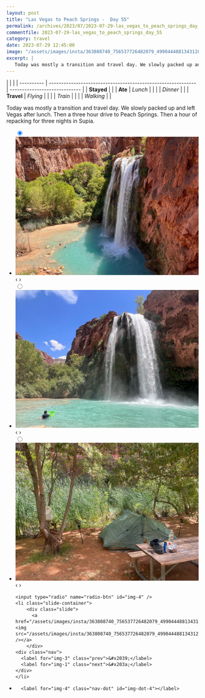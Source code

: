 ```yaml
---
layout: post
title: "Las Vegas to Peach Springs -  Day 55"
permalink: /archives/2023/07/2023-07-29-las_vegas_to_peach_springs_day_55.html
commentfile: 2023-07-29-las_vegas_to_peach_springs_day_55
category: travel
date: 2023-07-29 12:45:00
image: "/assets/images/insta/363808740_756537726482079_4990444881343128373_n_17979769655376512.jpg"
excerpt: |
   Today was mostly a transition and travel day. We slowly packed up and left Vegas after lunch. Then a three hour drive to Peach Springs. Then a hour of repacking for three nights in Supia.
---
```


|            |                                                              |
| ---------- | ------------------------------------------------------------ | ----------------------------- |
| **Stayed** |  |
| **Ate**    | _Lunch_                                                      |          |
|            | _Dinner_                                                     |          |
| **Travel** | _Flying_                                                     |          |
|            | _Train_                                                      |          |
|            | _Walking_                                                    |          |


 Today was mostly a transition and travel day. We slowly packed up and left Vegas after lunch. Then a three hour drive to Peach Springs. Then a hour of repacking for three nights in Supia.


<ul class="slides">
    <input type="radio" name="radio-btn" id="img-1" checked="checked" />
    <li class="slide-container">
        <div class="slide">
          <a href="/assets/images/insta/363805226_997513164603772_6288841110601425992_n_17863101818972645.jpg"><img src="/assets/images/insta/363805226_997513164603772_6288841110601425992_n_17863101818972645.jpg" /></a>
        </div>
    <div class="nav">
      <label for="img-4" class="prev">&#x2039;</label>
      <label for="img-2" class="next">&#x203a;</label>
    </div>
    </li>
        <input type="radio" name="radio-btn" id="img-2"  />
    <li class="slide-container">
        <div class="slide">
          <a href="/assets/images/insta/363830214_1872459449815870_3364692206810516283_n_17989069748277311.jpg"><img src="/assets/images/insta/363830214_1872459449815870_3364692206810516283_n_17989069748277311.jpg" /></a>
        </div>
    <div class="nav">
      <label for="img-1" class="prev">&#x2039;</label>
      <label for="img-3" class="next">&#x203a;</label>
    </div>
    </li>
        <input type="radio" name="radio-btn" id="img-3"  />
    <li class="slide-container">
        <div class="slide">
          <a href="/assets/images/insta/364044288_661813132487509_7704133482829493185_n_17991899381296568.jpg"><img src="/assets/images/insta/364044288_661813132487509_7704133482829493185_n_17991899381296568.jpg" /></a>
        </div>
    <div class="nav">
      <label for="img-2" class="prev">&#x2039;</label>
      <label for="img-4" class="next">&#x203a;</label>
    </div>
    </li>
    
    <input type="radio" name="radio-btn" id="img-4" />
    <li class="slide-container">
        <div class="slide">
          <a href="/assets/images/insta/363808740_756537726482079_4990444881343128373_n_17979769655376512.jpg"><img src="/assets/images/insta/363808740_756537726482079_4990444881343128373_n_17979769655376512.jpg" /></a>
        </div>
    <div class="nav">
      <label for="img-3" class="prev">&#x2039;</label>
      <label for="img-1" class="next">&#x203a;</label>
    </div>
    </li>
			
<li class="nav-dots">
      <label for="img-1" class="nav-dot" id="img-dot-1"></label>
      <label for="img-2" class="nav-dot" id="img-dot-2"></label>
      <label for="img-3" class="nav-dot" id="img-dot-3"></label>

      <label for="img-4" class="nav-dot" id="img-dot-4"></label>

</li>
</ul>        
             

		